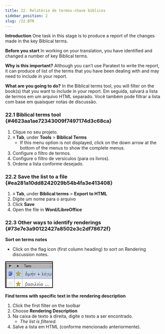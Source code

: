 ```yaml
---
title: 22. Relatório de termos-chave bíblicos
sidebar_position: 2
slug: /22.BTR
---
```


**Introduction**
One task in this stage is to produce a report of the changes made in the key Biblical terms.

**Before you start**
In working on your translation, you have identified and changed a number of key Biblical terms.

**Why is this important?**
Although you can’t use Paratext to write the report, it can produce of list of the terms that you have been dealing with and may need to include in your report.

**What are you going to do?**
In the Biblical terms tool, you will filter on the book(s) that you want to include in your report. Em seguida, salvará a lista de termos em um arquivo HTML separado. Você também pode filtrar a lista com base em quaisquer notas de discussão.

### 22.1 Biblical terms tool {#4623aa1ae72343009f7497174d3c68ca}

1. Clique no seu projeto.
2. **≡ Tab**, under **Tools** &gt; **Biblical Terms**
    - If this menu option is not displayed, click on the down arrow at the bottom of the menus to show the complete menus.
3. Configure o filtro de termos.
4. Configure o filtro de versículos (para os livros).
5. Ordene a lista conforme desejado.

### 22.2 Save the list to a file {#ea281a10dd8242029b54b4fa3e413408}

1. **≡ Tab**, under **Biblical terms** &gt; **Export to HTML**
2. Digite um nome para o arquivo
3. Click **Save**
4. Open the file in **Word/LibreOffice**

### 22.3 Other ways to identify renderings {#73e7e3a90122427a8502e3c2df78672f}

**Sort on terms notes**

<div class='notion-row'>
<div class='notion-column' style={{width: 'calc((100% - (min(32px, 4vw) * 1)) * 0.5000000000000001)'}}>

- Click on the flag icon (first column heading) to sort on Rendering discussion notes.

</div><div className='notion-spacer'></div>

<div class='notion-column' style={{width: 'calc((100% - (min(32px, 4vw) * 1)) * 0.5)'}}>

![](./1771072437.png)

</div><div className='notion-spacer'></div>
</div>

**Find terms with specific text in the** **rendering description**

1. Click the first filter on the toolbar
2. Choose **Rendering Description**
3. Na caixa de texto à direita, digite o texto a ser encontrado.
    - _The list is filtered._
4. Salve a lista em HTML (conforme mencionado anteriormente).
